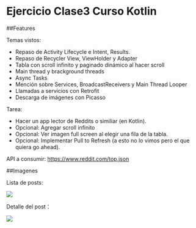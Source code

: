 Ejercicio Clase3 Curso Kotlin
=============

##Features

Temas vistos:
- Repaso de Activity Lifecycle e Intent, Results.
- Repaso de Recycler View, ViewHolder y Adapter
- Tabla con scroll infinito y paginado dinámico al hacer scroll
- Main thread y brackground threads
- Async Tasks
- Mención sobre Services, BroadcastReceivers y Main Thread Looper
- Llamadas a servicios con Retrofit 
- Descarga de imágenes con Picasso


Tarea:
- Hacer un app lector de Reddits o similiar (en Kotlin).
- Opcional: Agregar scroll infinito
- Opcional: Ver imagen full screen al elegir una fila de la tabla.
- Opcional: Implementar Pull to Refresh (a esto no lo vimos pero el que quiera go ahead).

API a consumir:
https://www.reddit.com/top.json



##Imagenes

Lista de posts: 

![](https://raw.githubusercontent.com/moisesGlb/kotlinTraining/clase3/app/src/main/res/mipmap-anydpi-v26/Screenshot_20190222-123411.png)



Detalle del post：

![](https://raw.githubusercontent.com/moisesGlb/kotlinTraining/clase3/app/src/main/res/mipmap-anydpi-v26/Screenshot_20190222-123438.png)

